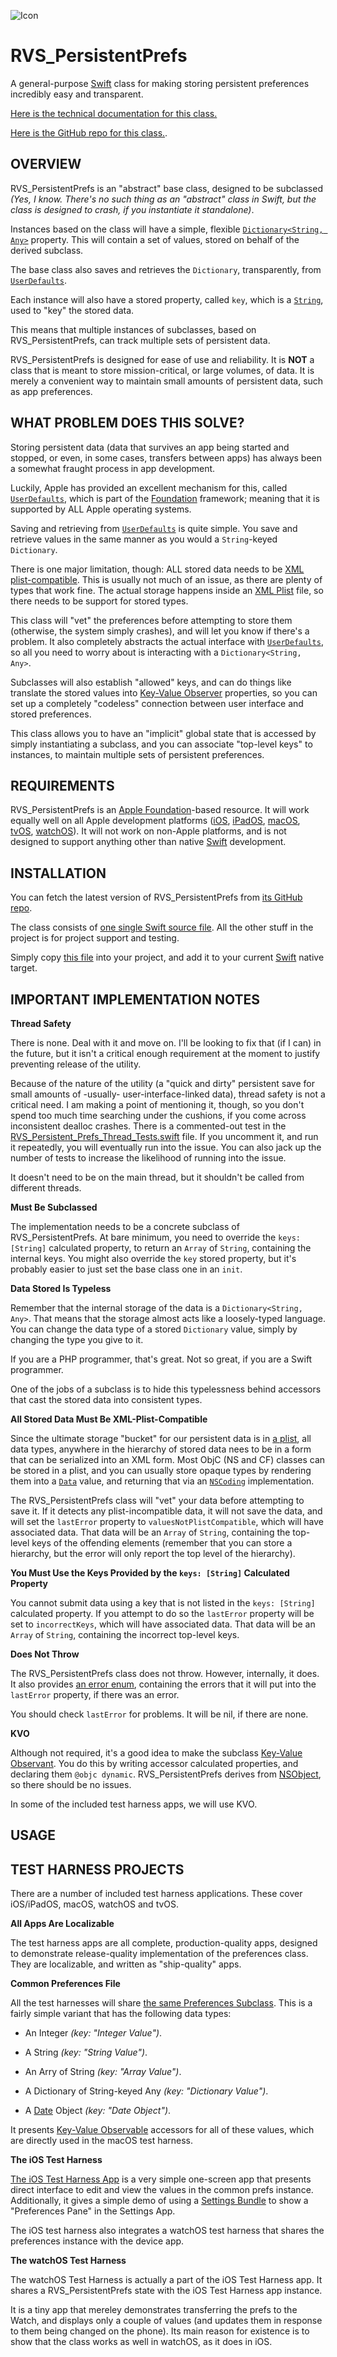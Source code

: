 ![Icon](./icon.png)

RVS_PersistentPrefs
=
A general-purpose [Swift](https://apple.com/swift) class for making storing persistent preferences incredibly easy and transparent.

[Here is the technical documentation for this class.](https://riftvalleysoftware.github.io/RVS_PersistentPrefs/)

[Here is the  GitHub repo for this class.](https://github.com/RiftValleySoftware/RVS_PersistentPrefs).

OVERVIEW
-
RVS_PersistentPrefs is an "abstract" base class, designed to be subclassed *(Yes, I know. There's no such thing as an "abstract" class in Swift, but the class is designed to crash, if you instantiate it standalone)*.

Instances based on the class will have a simple, flexible [`Dictionary<String, Any>`](https://developer.apple.com/documentation/swift/dictionary) property. This will contain a set of values, stored on behalf of the derived subclass.

The base class also saves and retrieves the `Dictionary`, transparently, from [`UserDefaults`](https://developer.apple.com/documentation/foundation/userdefaults).

Each instance will also have a stored property, called `key`, which is a [`String`](https://developer.apple.com/documentation/swift/string), used to "key" the stored data.

This means that multiple instances of subclasses, based on RVS_PersistentPrefs, can track multiple sets of persistent data.

RVS_PersistentPrefs is designed for ease of use and reliability. It is **NOT** a class that is meant to store mission-critical, or large volumes, of data. It is merely a convenient way to maintain small amounts of persistent data, such as app preferences.

WHAT PROBLEM DOES THIS SOLVE?
-
Storing persistent data (data that survives an app being started and stopped, or even, in some cases, transfers between apps) has always been a somewhat fraught process in app development.

Luckily, Apple has provided an excellent mechanism for this, called [`UserDefaults`](https://developer.apple.com/documentation/foundation/userdefaults), which is part of the [Foundation](https://developer.apple.com/documentation/foundation) framework; meaning that it is supported by ALL Apple operating systems.

Saving and retrieving from [`UserDefaults`](https://developer.apple.com/documentation/foundation/userdefaults) is quite simple. You save and retrieve values in the same manner as you would a `String`-keyed `Dictionary`.

There is one major limitation, though: ALL stored data needs to be [XML plist-compatible](https://developer.apple.com/library/archive/documentation/Cocoa/Conceptual/PropertyLists/Introduction/Introduction.html#//apple_ref/doc/uid/10000048i). This is usually not much of an issue, as there are plenty of types that work fine. The actual storage happens inside an [XML Plist](https://developer.apple.com/library/archive/documentation/General/Reference/InfoPlistKeyReference/Articles/AboutInformationPropertyListFiles.html) file, so there needs to be support for stored types.

This class will "vet" the preferences before attempting to store them (otherwise, the system simply crashes), and will let you know if there's a problem. It also completely abstracts the actual interface with [`UserDefaults`](https://developer.apple.com/documentation/foundation/userdefaults), so all you need to worry about is interacting with a `Dictionary<String, Any>`.

Subclasses will also establish "allowed" keys, and can do things like translate the stored values into [Key-Value Observer](https://developer.apple.com/documentation/swift/cocoa_design_patterns/using_key-value_observing_in_swift) properties, so you can set up a completely "codeless" connection between user interface and stored preferences.

This class allows you to have an "implicit" global state that is accessed by simply instantiating a subclass, and you can associate "top-level keys" to instances, to maintain multiple sets of persistent preferences.

REQUIREMENTS
-
RVS_PersistentPrefs is an [Apple Foundation](https://developer.apple.com/documentation/foundation)-based resource. It will work equally well on all Apple development platforms ([iOS](https://www.apple.com/ios), [iPadOS](https://www.apple.com/ipados), [macOS](https://www.apple.com/macos), [tvOS](https://www.apple.com/tvos), [watchOS](https://www.apple.com/watchos)). It will not work on non-Apple platforms, and is not designed to support anything other than native [Swift](https://apple.com/swift) development.

INSTALLATION
-
You can fetch the latest version of RVS_PersistentPrefs from [its GitHub repo](https://github.com/RiftValleySoftware/RVS_PersistentPrefs).

The class consists of [one single Swift source file](https://github.com/RiftValleySoftware/RVS_PersistentPrefs/blob/master/RVS_Persistent_Prefs/RVS_PersistentPrefs.swift). All the other stuff in the project is for project support and testing.

Simply copy [this file](https://github.com/RiftValleySoftware/RVS_PersistentPrefs/blob/master/RVS_Persistent_Prefs/RVS_PersistentPrefs.swift) into your project, and add it to your current [Swift](https://apple.com/swift) native target.

IMPORTANT IMPLEMENTATION NOTES
-
**Thread Safety**

There is none. Deal with it and move on. I'll be looking to fix that (if I can) in the future, but it isn't a critical enough requirement at the moment to justify preventing release of the utility.

Because of the nature of the utility (a "quick and dirty" persistent save for small amounts of -usually- user-interface-linked data), thread safety is not a critical need. I am making a point of mentioning it, though, so you don't spend too much time searching under the cushions, if you come across inconsistent dealloc crashes. There is a commented-out test in the [RVS_Persistent_Prefs_Thread_Tests.swift](https://github.com/RiftValleySoftware/RVS_PersistentPrefs/blob/master/RVS_Persistent_Prefs_Tests/RVS_Persistent_Prefs_Thread_Tests.swift#L158) file. If you uncomment it, and run it repeatedly, you will eventually run into the issue. You can also jack up the number of tests to increase the likelihood of running into the issue.

It doesn't need to be on the main thread, but it shouldn't be called from different threads.

**Must Be Subclassed**

The implementation needs to be a concrete subclass of RVS_PersistentPrefs. At bare minimum, you need to override the `keys: [String]` calculated property, to return an `Array` of `String`, containing the internal keys. You might also override the `key` stored property, but it's probably easier to just set the base class one in an `init`.

**Data Stored Is Typeless**

Remember that the internal storage of the data is a `Dictionary<String, Any>`. That means that the storage almost acts like a loosely-typed language. You can change the data type of a stored `Dictionary` value, simply by changing the type you give to it.

If you are a PHP programmer, that's great. Not so great, if you are a Swift programmer.

One of the jobs of a subclass is to hide this typelessness behind accessors that cast the stored data into consistent types.

**All Stored Data Must Be XML-Plist-Compatible**

Since the ultimate storage "bucket" for our persistent data is in [a plist](https://developer.apple.com/library/archive/documentation/General/Reference/InfoPlistKeyReference/Articles/AboutInformationPropertyListFiles.html#//apple_ref/doc/uid/TP40009254-SW1), all data types, anywhere in the hierarchy of stored data nees to be in a form that can be serialized into an XML form. Most ObjC (NS and CF) classes can be stored in a plist, and you can usually store opaque types by rendering them into a [`Data`](https://developer.apple.com/documentation/foundation/data) value, and returning that via an [`NSCoding`](https://developer.apple.com/documentation/foundation/nscoding) implementation.

The RVS_PersistentPrefs class will "vet" your data before attempting to save it. If it detects any plist-incompatible data, it will not save the data, and will set the `lastError` property to `valuesNotPlistCompatible`, which will have associated data. That data will be an `Array` of `String`, containing the top-level keys of the offending elements (remember that you can store a hierarchy, but the error will only report the top level of the hierarchy).

**You Must Use the Keys Provided by the `keys: [String]` Calculated Property**

You cannot submit data using a key that is not listed in the `keys: [String]` calculated property. If you attempt to do so the `lastError` property will be set to `incorrectKeys`, which will have associated data. That data will be an `Array` of `String`, containing the incorrect top-level keys.

**Does Not Throw**

The RVS_PersistentPrefs class does not throw. However, internally, it does. It also provides [an error enum](https://riftvalleysoftware.github.io/RVS_PersistentPrefs/Classes/RVS_PersistentPrefs/PrefsError.html), containing the errors that it will put into the `lastError` property, if there was an error.

You should check `lastError` for problems. It will be nil, if there are none.

**KVO**

Although not required, it's a good idea to make the subclass [Key-Value Observant](https://developer.apple.com/documentation/swift/cocoa_design_patterns/using_key-value_observing_in_swift). You do this by writing accessor calculated properties, and declaring them `@objc dynamic`. RVS_PersistentPrefs derives from [NSObject](https://developer.apple.com/documentation/objectivec/nsobject), so there should be no issues.

In some of the included test harness apps, we will use KVO.

USAGE
-

TEST HARNESS PROJECTS
-
There are a number of included test harness applications. These cover iOS/iPadOS, macOS, watchOS and tvOS.

**All Apps Are Localizable**

The test harness apps are all complete, production-quality apps, designed to demonstrate release-quality implementation of the preferences class. They are localizable, and written as "ship-quality" apps.

**Common Preferences File**

All the test harnesses will share [the same Preferences Subclass](https://github.com/RiftValleySoftware/RVS_PersistentPrefs/blob/master/RVS_PersistentPrefs_Common_Files/RVS_PersistentPrefs_TestSet.swift). This is a fairly simple variant that has the following data types:

* An Integer *(key: "Integer Value")*.

* A String *(key: "String Value")*.

* An Arry of String *(key: "Array Value")*.

* A Dictionary of String-keyed Any *(key: "Dictionary Value")*.

* A [Date](https://developer.apple.com/documentation/foundation/date) Object *(key: "Date Object")*.

It presents [Key-Value Observable](https://developer.apple.com/documentation/swift/cocoa_design_patterns/using_key-value_observing_in_swift) accessors for all of these values, which are directly used in the macOS test harness.

**The iOS Test Harness**

[The iOS Test Harness App](https://github.com/RiftValleySoftware/RVS_PersistentPrefs/tree/master/RVS_PersistentPrefs_iOS_TestHarness) is a very simple one-screen app that presents direct interface to edit and view the values in the common prefs instance. Additionally, it gives a simple demo of using a [Settings Bundle](https://developer.apple.com/library/archive/documentation/Cocoa/Conceptual/UserDefaults/Preferences/Preferences.html) to show a "Preferences Pane" in the Settings App.

The iOS test harness also integrates a watchOS test harness that shares the preferences instance with the device app.

**The watchOS Test Harness**

The watchOS Test Harness is actually a part of the iOS Test Harness app. It shares a RVS_PersistentPrefs state with the iOS Test Harness app instance.

It is a tiny app that mereley demonstrates transferring the prefs to the Watch, and displays only a couple of values (and updates them in response to them being changed on the phone). Its main reason for existence is to show that the class works as well in watchOS, as it does in iOS.
